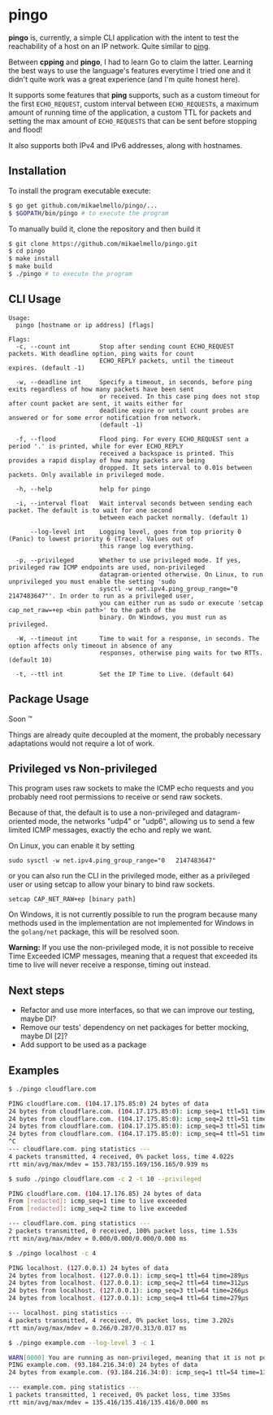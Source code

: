 # pingo

**pingo** is, currently, a simple CLI application with the intent to test the reachability of a host on an IP network. Quite similar to [ping](https://en.wikipedia.org/wiki/Ping_(networking_utility)).

Between **cpping** and **pingo**, I had to learn Go to claim the latter. Learning the best ways to use the language's features everytime I tried one and it didn't quite work was a great experience (and I'm quite honest here).

It supports some features that **ping** supports, such as a custom timeout for the first `ECHO_REQUEST`, custom interval between `ECHO_REQUEST`s, a maximum amount of running time of the application, a custom TTL for packets and setting the max amount of `ECHO_REQUESTS` that can be sent before stopping and flood!

It also supports both IPv4 and IPv6 addresses, along with hostnames.

## Installation

To install the program executable execute:

``` sh
$ go get github.com/mikaelmello/pingo/...
$ $GOPATH/bin/pingo # to execute the program
```

To manually build it, clone the repository and then build it

``` sh
$ git clone https://github.com/mikaelmello/pingo.git
$ cd pingo
$ make install
$ make build
$ ./pingo # to execute the program
```

## CLI Usage

```
Usage:
  pingo [hostname or ip address] [flags]

Flags:
  -c, --count int        Stop after sending count ECHO_REQUEST packets. With deadline option, ping waits for count
                         ECHO_REPLY packets, until the timeout expires. (default -1)

  -w, --deadline int     Specify a timeout, in seconds, before ping exits regardless of how many packets have been sent
                         or received. In this case ping does not stop after count packet are sent, it waits either for
                         deadline expire or until count probes are answered or for some error notification from network.
                         (default -1)

  -f, --flood            Flood ping. For every ECHO_REQUEST sent a period '.' is printed, while for ever ECHO_REPLY
                         received a backspace is printed. This provides a rapid display of how many packets are being
                         dropped. It sets interval to 0.01s between packets. Only available in privileged mode.

  -h, --help             help for pingo

  -i, --interval float   Wait interval seconds between sending each packet. The default is to wait for one second
                         between each packet normally. (default 1)

      --log-level int    Logging level, goes from top priority 0 (Panic) to lowest priority 6 (Trace). Values out of
                         this range log everything.

  -p, --privileged       Whether to use privileged mode. If yes, privileged raw ICMP endpoints are used, non-privileged
                         datagram-oriented otherwise. On Linux, to run unprivileged you must enable the setting 'sudo
                         sysctl -w net.ipv4.ping_group_range="0   2147483647"'. In order to run as a privileged user,
                         you can either run as sudo or execute 'setcap cap_net_raw=+ep <bin path>' to the path of the
                         binary. On Windows, you must run as privileged.

  -W, --timeout int      Time to wait for a response, in seconds. The option affects only timeout in absence of any
                         responses, otherwise ping waits for two RTTs. (default 10)

  -t, --ttl int          Set the IP Time to Live. (default 64)
```

## Package Usage

Soon ™

Things are already quite decoupled at the moment, the probably necessary adaptations would not require a lot of work.

## Privileged vs Non-privileged

This program uses raw sockets to make the ICMP echo requests and you probably need root permissions to receive or send raw sockets.

Because of that, the default is to use a non-privileged and datagram-oriented mode, the networks "udp4" or "udp6", allowing us to send a few limited ICMP messages, exactly the echo and reply we want.

On Linux, you can enable it by setting

```
sudo sysctl -w net.ipv4.ping_group_range="0   2147483647"
```

or you can also run the CLI in the privileged mode, either as a privileged user or using setcap to allow your binary to bind raw sockets.

```
setcap CAP_NET_RAW+ep [binary path]
```

On Windows, it is not currently possible to run the program because many methods used in the implementation are not implemented for Windows in the `golang/net` package, this will be resolved soon.

**Warning:** If you use the non-privileged mode, it is not possible to receive Time Exceeded ICMP messages, meaning that
a request that exceeded its time to live will never receive a response, timing out instead.

## Next steps

- Refactor and use more interfaces, so that we can improve our testing, maybe DI?
- Remove our tests' dependency on net packages for better mocking, maybe DI [2]?
- Add support to be used as a package

## Examples

``` sh
$ ./pingo cloudflare.com

PING cloudflare.com. (104.17.175.85:0) 24 bytes of data
24 bytes from cloudflare.com. (104.17.175.85:0): icmp_seq=1 ttl=51 time=156.164ms
24 bytes from cloudflare.com. (104.17.175.85:0): icmp_seq=2 ttl=51 time=155.883ms
24 bytes from cloudflare.com. (104.17.175.85:0): icmp_seq=3 ttl=51 time=153.782ms
24 bytes from cloudflare.com. (104.17.175.85:0): icmp_seq=4 ttl=51 time=154.843ms
^C
--- cloudflare.com. ping statistics ---
4 packets transmitted, 4 received, 0% packet loss, time 4.022s
rtt min/avg/max/mdev = 153.783/155.169/156.165/0.939 ms
```

```sh
$ sudo ./pingo cloudflare.com -c 2 -t 10 --privileged

PING cloudflare.com. (104.17.176.85) 24 bytes of data
From [redacted]: icmp_seq=1 time to live exceeded
From [redacted]: icmp_seq=2 time to live exceeded

--- cloudflare.com. ping statistics ---
2 packets transmitted, 0 received, 100% packet loss, time 1.53s
rtt min/avg/max/mdev = 0.000/0.000/0.000/0.000 ms
```

``` sh
$ ./pingo localhost -c 4

PING localhost. (127.0.0.1) 24 bytes of data
24 bytes from localhost. (127.0.0.1): icmp_seq=1 ttl=64 time=289µs
24 bytes from localhost. (127.0.0.1): icmp_seq=2 ttl=64 time=312µs
24 bytes from localhost. (127.0.0.1): icmp_seq=3 ttl=64 time=266µs
24 bytes from localhost. (127.0.0.1): icmp_seq=4 ttl=64 time=279µs

--- localhost. ping statistics ---
4 packets transmitted, 4 received, 0% packet loss, time 3.202s
rtt min/avg/max/mdev = 0.266/0.287/0.313/0.017 ms
```

``` sh
$ ./pingo example.com --log-level 3 -c 1

WARN[0000] You are running as non-privileged, meaning that it is not possible to receive TimeExceeded ICMP messages. Echo requests that exceed the configured TTL of 64 will be treated as timed out 
PING example.com. (93.184.216.34:0) 24 bytes of data
24 bytes from example.com. (93.184.216.34:0): icmp_seq=1 ttl=54 time=135.416ms

--- example.com. ping statistics ---
1 packets transmitted, 1 received, 0% packet loss, time 335ms
rtt min/avg/max/mdev = 135.416/135.416/135.416/0.000 ms
```
